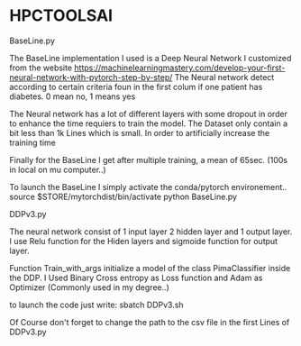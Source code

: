 # HPCTOOLSAI

BaseLine.py

The BaseLine implementation I used is a Deep Neural Network I customized from the website https://machinelearningmastery.com/develop-your-first-neural-network-with-pytorch-step-by-step/ The Neural network detect according to certain criteria foun in the first colum if one patient has diabetes. 0 mean no, 1 means yes

The Neural network has a lot of different layers with some dropout in order to enhance the time requiers to train the model. The Dataset only contain a bit less than 1k Lines which is small. In order to artificially increase the training time

Finally for the BaseLine I get after multiple training, a mean of 65sec. (100s in local on mu computer..)

To launch the BaseLine I simply activate the conda/pytorch environement.. source $STORE/mytorchdist/bin/activate python BaseLine.py

DDPv3.py

The neural network consist of 1 input layer 2 hidden layer and 1 output layer. I use Relu function for the Hiden layers and sigmoide function for output layer.

Function Train_with_args initialize a model of the class PimaClassifier inside the DDP. I Used Binary Cross entropy as Loss function and Adam as Optimizer (Commonly used in my degree..)

to launch the code just write: sbatch DDPv3.sh

Of Course don't forget to change the path to the csv file in the first Lines of DDPv3.py
